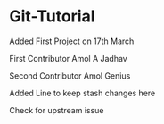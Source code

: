 # Git-Tutorial

Added First Project on 17th March

First Contributor Amol A Jadhav

Second Contributor Amol Genius

Added Line to keep stash changes here

Check for upstream issue
